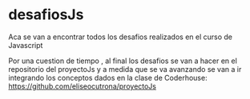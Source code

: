 # desafiosJs
Aca se van a encontrar todos los desafios realizados en el curso de Javascript


Por una cuestion de tiempo , al final los desafios se van a hacer en el repositorio del proyectoJs y a medida que se va avanzando se van a ir integrando los conceptos dados en la clase de Coderhouse:
https://github.com/eliseocutrona/proyectoJs


